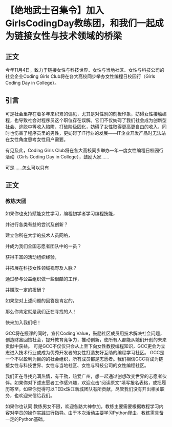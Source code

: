 # 【绝地武士召集令】加入GirlsCodingDay教练团，和我们一起成为链接女性与技术领域的桥梁

## 正文
今年11月4日，致力于链接女性与科技世界、女性与当地社区、女性与科技公司的社会企业Coding Girls Club将在各大高校同步举办女性编程日校园行（Girls Coding Day in College）。

## 引言
可是社会里存在着多年来积累的偏见，尤其是对性别的刻板印象，妨碍女性接触编程，也导致社会对程序员这个职位存在误解。它们不仅妨碍了我们社会成为创新型社会、逃脱中等收入陷阱、打破阶级固化，妨碍了女性取得更高更自由的收入，同时也伤害了程序员里的男性，更妨碍了IT行业的发展——IT企业开发产品时无法站在女性角度思考女性用户需要。

有见及此，Coding Girls Club将在各大高校同步举办一年一度女性编程日校园行活动（Girls Coding Day in College），鼓励大家……

可是……怎么可以只有
## 正文

### 教练天团

如果你也支持赋能女性学习，编程初学者学习编程技能，

并进行各类有益的尝试及创新？

建立你所在大学的技术人员网络，

并成为我们全国志愿者团队中的一员？



获得丰富的活动组织经验，

并拓展在科技女性领域视野及人脉？



通过参与公益组织做一些很酷的工作，

并赚取一定的报酬？



如果您对上述问题的回答是肯定的，

那么你肯定就是我们正在寻找的人！

快来加入我们吧！

GCC将在授课的同时，宣传Coding Value，鼓励社区成员用技术解决社会问题，创造财富回馈社会，提升教育竞争力，推动创新，使所有人都能从她们开创的未来贡献中获益。
可是GCC不仅仅只会从上至下向女性教授编程知识，GCC更会为立志进入技术行业或成为优秀开发者的女性打造友好互助的编程学习社区。
GCC是一个不以盈利为目的的社会组织，所有成员都是志愿者。我们相信GCC将成为链接女性与科技世界、女性与当地社区、女性与科技公司的女性编程社区。


我们正在寻找充满热情，有干劲，热爱广州，想一起通过创想改变世界的志愿者伙伴。如果你对下述志愿者工作感兴趣，欢迎点击“阅读原文”填写报名表格，或把履历寄至。如果你觉得可以TEDx珠江新城团队有所贡献，尽管我们没有开出相关职务，也欢迎来信给我们。

如果你也认同
教练男女不限，欢迎各路大神参加，教练主要需要根据教程学习内容对学员的操作实践进行指导。由于本次活动主要学习Python爬虫，教练需具备一定的Python基础。
